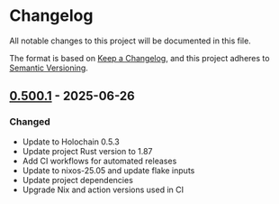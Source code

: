 # Changelog

All notable changes to this project will be documented in this file.

The format is based on [Keep a Changelog](https://keepachangelog.com/en/1.0.0/),
and this project adheres to [Semantic Versioning](https://semver.org/spec/v2.0.0.html).

## [0.500.1] - 2025-06-26

### Changed

- Update to Holochain 0.5.3
- Update project Rust version to 1.87
- Add CI workflows for automated releases
- Update to nixos-25.05 and update flake inputs
- Update project dependencies
- Upgrade Nix and action versions used in CI

[0.500.1]: https://github.com/holochain/scaffolding/compare/v0.500.0..v0.500.1

<!-- generated by git-cliff -->
